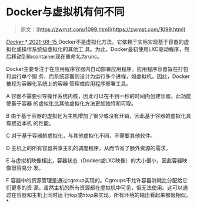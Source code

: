 <!--yml
category: 未分类
date: 0001-01-01 00:00:00
--->

# Docker与虚拟机有何不同

> 原文：[https://zwmst.com/1099.html](https://zwmst.com/1099.html)

   [ *Docker* ](https://zwmst.com/docker)*[ <time datetime="2021-08-15T10:26:33+08:00"> 2021-08-15 </time> ](https://zwmst.com/1099.html)  Docker不是虚拟化方法。它依赖于实际实现基于容器的虚拟化或操作系统级虚拟化的其他工 具。为此，Docker最初使用LXC驱动程序，然后移动到libcontainer现在重命名为runc。

Docker主要专注于在应用程序容器内自动部署应用程序。应用程序容器旨在打包和运行单个服 务，而系统容器则设计为运行多个进程，如虚拟机。因此，Docker被视为容器化系统上的容器 管理或应用程序部署工具。

A 容器不需要引导操作系统内核，因此可以在不到一秒的时间内创建容器。此功能使基于容器 的虚拟化比其他虚拟化方法更加独特和可取。

B 由于基于容器的虚拟化为主机增加了很少或没有开销，因此基于容器的虚拟化具有接近本机 的性能。

C 对于基于容器的虚拟化，与其他虚拟化不同，不需要其他软件。

D 主机上的所有容器共享主机的调度程序，从而节省了额外资源的需求。

E 与虚拟机映像相比，容器状态（Docker或LXC映像）的大小很小，因此容器映像很容易分 发。

F 容器中的资源管理是通过cgroup实现的。Cgroups不允许容器消耗比分配给它们更多的资 源。虽然主机的所有资源都在虚拟机中可见，但无法使用。这可以通过在容器和主机上同时运 行top或htop来实现。所有环境的输出看起来都很相似。*